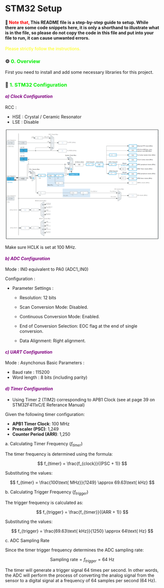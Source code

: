 <!-- <div style="text-align: center; background-color: #8F98E3; font-family: 'Trebuchet MS', Arial, sans-serif; color: white; padding: 10px; font-size: 25px; font-weight: bold; border-radius: 0 0 0 0; box-shadow: 0px 6px 8px rgba(0, 0, 0, 0.2);">
  Detect QRS peak of ECG wave on STM32y 🫁
</div> -->
# STM32 Setup 

#### 📖 <font color=red><b>Note that,</b></font> This **README** file is a step-by-step guide to setup. While there are some code snippets here, it is only a shorthand to illustrate what is in the file, so please do not copy the code in this file and put into your file to run, it can cause unwanted errors. </br>
<font color=yellow>Please strictly follow the instructions.</font>

### ⚙️ <font color=Gree><b>0.</b></font> <font color=Gree> Overview </font> </br>
First you need to install and add some necessary libraries for this project.

### 🧮 <font color=Gree><b> 1. </b></font> <font color=Gree> STM32 Configuration </font> </br>

#### <font color=Purple><b><i> a) Clock Configuration </i></b></font> 

RCC : 
- HSE : Crystal / Ceramic Resonator
- LSE : Disable

<center>
  <img src="../assets/clock-config.png" alt="Circular Buffer Animation">
</center>

Make sure HCLK is set at 100 MHz.

#### <font color=Purple><b><i> b) ADC Configuration </i></b></font>

Mode : IN0 equivalent to PA0 (ADC1_IN0)

Configuration : 

- Parameter Settings : 

  - Resolution: 12 bits 

  - Scan Conversion Mode: Disabled.

  - Continuous Conversion Mode: Enabled.

  - End of Conversion Selection: EOC flag at the end of single conversion.

  - Data Alignment: Right alignment.


#### <font color=Purple><b><i> c) UART Configuration </i></b></font>

Mode : Asynchonus
Basic Parameters : 
- Baud rate : 115200
- Word length : 8 bits (including parity)

#### <font color=Purple><b><i> d) Timer Configuration </i></b></font>
- Using Timer 2 (TIM2) corresponding to APB1 Clock (see at page 39 on STM32F411xC/E Referance Manual)


Given the following timer configuration:

- **APB1 Timer Clock**: 100 MHz
- **Prescaler (PSC)**: 1,249
- **Counter Period (ARR)**: 1,250

a. Calculating Timer Frequency ($f_{timer}$)

The timer frequency is determined using the formula:

$$ f_{timer} = \frac{f_{clock}}{(PSC + 1)} $$

Substituting the values:

$$ f_{timer} = \frac{100\text{ MHz}}{1249} \approx 69.63\text{ kHz} $$

b. Calculating Trigger Frequency ($f_{trigger}$)

The trigger frequency is calculated as:

$$ f_{trigger} = \frac{f_{timer}}{(ARR + 1)} $$

Substituting the values:

$$ f_{trigger} = \frac{69.63\text{ kHz}}{1250} \approx 64\text{ Hz} $$

c. ADC Sampling Rate

Since the timer trigger frequency determines the ADC sampling rate:

$$ \text{Sampling rate} = f_{trigger} = 64\text{ Hz} $$

The timer will generate a trigger signal 64 times per second. In other words, the ADC will perform the process of converting the analog signal from the sensor to a digital signal at a frequency of 64 samples per second (64 Hz).

